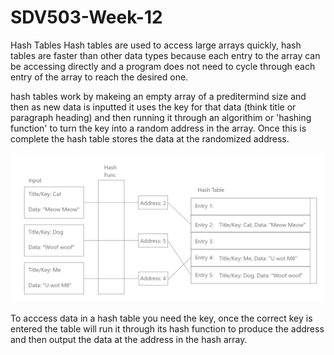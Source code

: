 # SDV503-Week-12

Hash Tables
Hash tables are used to access large arrays quickly, hash tables are faster than other data types because each entry to the array can be accessing directly and a program does not need to cycle through each entry of the array to reach the desired one.

hash tables work by makeing an empty array of a preditermind size and then as new data is inputted it uses the key for that data (think title or paragraph heading) and then running it through an algorithim or 'hashing function' to turn the key into a random address in the array. Once this is complete the hash table stores the data at the randomized address.

![Ref img](https://github.com/jordan-huitema/SDV503-Week-12/blob/d27b4a36e3892d845967d3f8e0c27f6caa4c67be/ref.png)

To acccess data in a hash table you need the key, once the correct key is entered the table will run it through its hash function to produce the address and then output the data at the address in the hash array.

